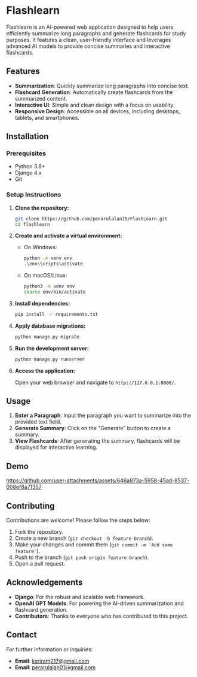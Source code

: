 # Flashlearn

Flashlearn is an AI-powered web application designed to help users efficiently summarize long paragraphs and generate flashcards for study purposes. It features a clean, user-friendly interface and leverages advanced AI models to provide concise summaries and interactive flashcards.

## Features

- **Summarization**: Quickly summarize long paragraphs into concise text.
- **Flashcard Generation**: Automatically create flashcards from the summarized content.
- **Interactive UI**: Simple and clean design with a focus on usability.
- **Responsive Design**: Accessible on all devices, including desktops, tablets, and smartphones.

## Installation

### Prerequisites

- Python 3.8+
- Django 4.x
- Git

### Setup Instructions

1. **Clone the repository:**

    ```bash
    git clone https://github.com/perarulalan15/FlashLearn.git
    cd flashlearn
    ```

2. **Create and activate a virtual environment:**

    - On Windows:
      ```bash
      python -m venv env
      .\env\Scripts\activate
      ```

    - On macOS/Linux:
      ```bash
      python3 -m venv env
      source env/bin/activate
      ```

3. **Install dependencies:**

    ```bash
    pip install -r requirements.txt
    ```

4. **Apply database migrations:**

    ```bash
    python manage.py migrate
    ```

5. **Run the development server:**

    ```bash
    python manage.py runserver
    ```

6. **Access the application:**

    Open your web browser and navigate to `http://127.0.0.1:8000/`.

## Usage

1. **Enter a Paragraph**: Input the paragraph you want to summarize into the provided text field.
2. **Generate Summary**: Click on the "Generate" button to create a summary.
3. **View Flashcards**: After generating the summary, flashcards will be displayed for interactive learning.

## Demo

https://github.com/user-attachments/assets/646a873a-5958-45ad-8537-008ef8a71357


## Contributing

Contributions are welcome! Please follow the steps below:

1. Fork the repository.
2. Create a new branch (`git checkout -b feature-branch`).
3. Make your changes and commit them (`git commit -m 'Add some feature'`).
4. Push to the branch (`git push origin feature-branch`).
5. Open a pull request.

## Acknowledgements

- **Django**: For the robust and scalable web framework.
- **OpenAI GPT Models**: For powering the AI-driven summarization and flashcard generation.
- **Contributors**: Thanks to everyone who has contributed to this project.

## Contact

For further information or inquiries:

- **Email**: ksriram217@gmail.com
- **Email**: perarulalan01@gmail.com

